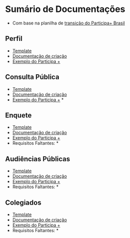 # Sumário de Documentações

- Com base na planilha de [transição do Participa+ Brasil](https://docs.google.com/spreadsheets/d/1K3jf-2YqC9HTnSE8rvOSAomOgDPRQx-9/edit#gid=1269024800)

## Perfil

* [Template]()
* [Documentação de criação]()
* [Exemplo do Participa +]()

## Consulta Pública

* [Template]()
* [Documentação de criação]()
* [Exemplo do Participa +]()
	* 

## Enquete

* [Template]()
* [Documentação de criação]()
* [Exemplo do Participa +]()
* Requisitos Faltantes:
	* 
	
## Audiências Públicas

* [Template]()
* [Documentação de criação]()
* [Exemplo do Participa +]()
* Requisitos Faltantes:
	* 

## Colegiados

* [Template]()
* [Documentação de criação]()
* [Exemplo do Participa +]()
* Requisitos Faltantes:
	* 